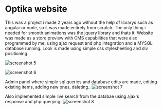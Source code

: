 # Optika website
This was a project i made 2 years ago without the help of librarys such as angular or node, so it was made entirely from scratch.
The only thing i needed for smooth animations was the jquery library and thats it.
Website was made as a store preview with CMS capabilities that were also programmed by me, using ajax request and php integration and a MYSQL database running.
Look is made using simple css stylesheeting and div positioning.

![screenshot 5](https://cloud.githubusercontent.com/assets/17611529/20305669/e9e2c13e-ab36-11e6-85b9-5b37b8c765fb.png)

![screenshot 6](https://cloud.githubusercontent.com/assets/17611529/20305679/fc63588c-ab36-11e6-9dbc-9cf06d8a832f.png)

Admin panel where simple sql queries and database edits are made, editing existing items, adding new ones, deleting..
![screenshot 7](https://cloud.githubusercontent.com/assets/17611529/20305702/237f7d1a-ab37-11e6-99d0-eaaadffd7c26.png)

Also implemented simple live search from the databae using ajax's response and php querying:
![screenshot 8](https://cloud.githubusercontent.com/assets/17611529/20305734/40cec128-ab37-11e6-97fb-86ab0abf665f.png)
